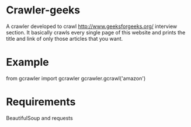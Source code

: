 # Crawler-geeks
A crawler developed to crawl http://www.geeksforgeeks.org/ interview section.
It basically crawls every single page of this website and prints the title and link of only those articles that you want.

# Example

from gcrawler import gcrawler
gcrawler.gcrawl('amazon')

# Requirements

BeautifulSoup and requests
